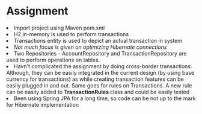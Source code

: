 # Assignment

<li>Import project using Maven pom.xml</li>
<li>H2 in-memory is used to perform transactions</li>

<li> Transactions entity is used to depict an actual transaction in  system </li>
<li> <i> Not much focus is given on optimizing Hibernate connections </i> </li>
<li> Two Repositories - AccountRepository and TransactionRepository are used to perform operations on tables.</li>
<li> Havn't complicated the assignment by doing cross-border transactions. Although, they can be easily integrated in the current design (by using base currency for transactions) as while  creating transaction features can be easily plugged in and out. Same goes for rules on Transactions. A new rule can be easily added to <b> TransactionRules </b> class and could be easily tested</li> 
<li> Been using Spring JPA for a long time, so code can be not up to the mark for Hibernate implementation </li>
